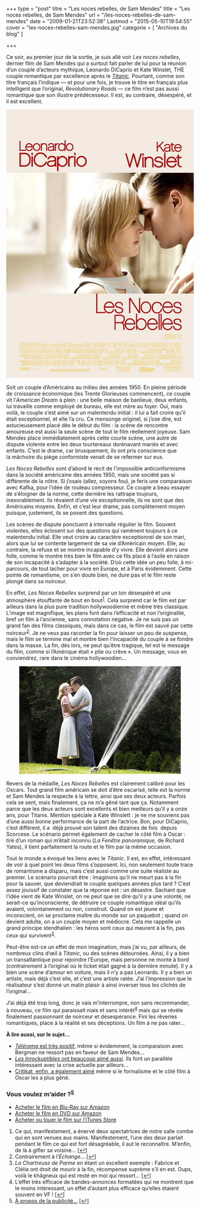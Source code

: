 +++
type = "post"
titre = "Les noces rebelles, de Sam Mendes"
title = "Les noces rebelles, de Sam Mendes"
url = "/les-noces-rebelles-de-sam-mendes"
date = "2009-01-21T23:52:38"
Lastmod = "2015-05-10T19:54:55"
cover = "les-noces-rebelles-sam-mendes.jpg"
categorie = [ "Archives du blog" ]

+++

<p>Ce soir, au premier jour de la sortie, je suis allé voir <em>Les noces rebelles</em>, dernier film de Sam Mendes qui a surtout fait parler de lui pour la réunion d&rsquo;un couple d&rsquo;acteurs mythique, Leonardo DiCaprio et Kate Winslet, THE couple romantique par excellence après le <a href="http://voiretmanger.fr/2012/04/08/titanic-cameron/" title="Titanic, James Cameron"><em>Titanic</em></a>. Pourtant, comme son titre français l&rsquo;indique — et pour une fois, je trouve le titre en français plus intelligent que l&rsquo;original, <em>Revolutionary Roads</em> — ce film n&rsquo;est pas aussi romantique que son illustre prédécesseur. Il est, au contraire, désespéré, et il est excellent.</p>
<p style="text-align: center;"><a href="http://www.allocine.fr/film/fichefilm_gen_cfilm=127486.html"><img class="size-full wp-image-1128 aligncenter" title="19027674" src="19027674.jpg" alt="19027674" width="540" height="720" /></a></p>
<p>Soit un couple d&rsquo;Américains au milieu des années 1950. En pleine période de croissance économique (les Trente Glorieuses commencent), ce couple vit l&rsquo;<em>American Dream</em> à plein : une belle maison de banlieue, deux enfants, lui travaille comme employé de bureau, elle est mère au foyer. Oui, mais voilà, le couple s&rsquo;est aimé sur un malentendu initial : il lui a fait croire qu&rsquo;il était exceptionnel, et elle l&rsquo;a cru. Ce mensonge originel, si j&rsquo;ose dire, est astucieusement placé dès le début du film : la scène de rencontre amoureuse est aussi la seule scène de tout le film réellement joyeuse. Sam Mendes place immédiatement après cette courte scène, une autre de dispute violente entre les deux tourtereaux dorénavant mariés et avec enfants. C&rsquo;est le drame, car brusquement, ils ont pris conscience que la mâchoire du piège conformiste venait de se refermer sur eux.</p>
<p><em>Les Noces Rebelles</em> sont d&rsquo;abord le récit de l&rsquo;impossible anticonformisme dans la société américaine des années 1950, mais une société pas si différente de la nôtre. Si j&rsquo;osais (allez, soyons fou), je feris une comparaison avec Kafka, pour l&rsquo;idée de rouleau compresseur. Ce couple a beau essayer de s&rsquo;éloigner de la norme, cette dernière les rattrape toujours, inexorablement. Ils rêvaient d&rsquo;une vie exceptionnelle, ils ne sont que des Américains moyens. Enfin, et c&rsquo;est leur drame, pas complètement moyen puisque, justement, ils se posent des questions.</p>
<p>Les scènes de dispute ponctuent à intervalle régulier le film. Souvent violentes, elles éclosent sur des questions qui ramènent toujours à ce malentendu initial. Elle veut croire au caractère exceptionnel de son mari, alors que lui se contente largement de sa vie d&rsquo;Américain moyen. Elle, au contraire, la refuse et se montre incapable d&rsquo;y vivre. Elle devient alors une folle, comme le montre très bien le film avec ce fils placé à l&rsquo;asile en raison de son incapacité à s&rsquo;adapter à la société. D&rsquo;où cette idée un peu folle, à mi-parcours, de tout lacher pour vivre en Europe, et à Paris évidemment. Cette pointe de romantisme, on s&rsquo;en doute bien, ne dure pas et le film reste plongé dans sa noirceur.</p>
<p>En effet, <em>Les Noces Rebelles</em> surprend par un ton désespéré et une atmosphère étouffante de bout en bout<sup><a href="#footnote_0_1127" id="identifier_0_1127" class="footnote-link footnote-identifier-link" title="Ce qui, manifestement, a &eacute;nerv&eacute; deux&nbsp;spectatrices&nbsp;de notre salle combe qui en sont venues aux mains. Manifestement, l&rsquo;une des deux parlait pendant le film ce qui est fort d&eacute;sagr&eacute;able, il aut le reconna&icirc;tre. M&rsquo;enfin, de l&agrave; &agrave; gifler sa voisine&hellip;">1</a></sup>. Cela surprend car le film est par ailleurs dans la plus pure tradition hollywoodienne et même très classique. L&rsquo;image est magnifique, les plans font dans l&rsquo;efficacité et non l&rsquo;originalité, bref un film à l&rsquo;ancienne, sans connotation négative. Je ne suis pas un grand fan des films classiques, mais dans ce cas, le film est sauvé par cette noirceur<sup><a href="#footnote_1_1127" id="identifier_1_1127" class="footnote-link footnote-identifier-link" title="Contrairement &agrave; l&rsquo;&Eacute;change&hellip;">2</a></sup>. Je ne veux pas raconter la fin pour laisser un peu de suspense, mais le film se termine mal et montre bien l&rsquo;incapacité du couple à se fondre dans la masse. La fin, dès lors, ne peut qu&rsquo;être tragique, tel est le message du film, comme si l&rsquo;Amérique était &laquo;&nbsp;plie ou crève&nbsp;&raquo;. Un message, vous en conviendrez, rare dans le cinéma hollywoodien&#8230;</p>
<p style="text-align: center;"><img class="size-full wp-image-1129 aligncenter" title="19026757_w434_h_q80" src="19026757_w434_h_q80.jpg" alt="19026757_w434_h_q80" width="434" height="289" /></p>
<p>Revers de la médaille, <em>Les Noces Rebelle</em>s est clairement calibré pour les Oscars. Tout grand film américain se doit d&rsquo;être oscarisé, telle est la norme et Sam Mendes la respecte à la lettre, ainsi que ses deux acteurs. Parfois cela se sent, mais finalement, ça ne m&rsquo;a gêné tant que ça. Notamment parce que les deux acteurs sont excellents et bien meilleurs qu&rsquo;il y a onze ans, pour Titanis. Mention spéciale à Kate Winslett : je ne me souviens pas d&rsquo;une aussi bonne performance de la part de l&rsquo;actrice. Bon, pour DiCaprio, c&rsquo;est différent, il a  déjà prouvé son talent des dizaines de fois  depuis Scorcese. Le scénario permet également de cacher le côté film à Oscar : tiré d&rsquo;un roman qui m&rsquo;était inconnu (<em>La Fenêtre panoramique,</em> de Richard Yates), il tient parfaitement la route et le film par la même occasion.</p>
<p>Tout le monde a évoqué les liens avec le <em>Titanic</em>. Il est, en effet, intéressant de voir à quel point les deux films s&rsquo;opposent. Ici, non seulement toute trace de romantisme a disparu, mais c&rsquo;est aussi comme une suite réaliste au premier. Le scénario pourrait être : imaginons qu&rsquo;il ne meurt pas à la fin pour la sauver, que deviendrait le couple quelques années plus tard ? C&rsquo;est assez jouissif de constater que la réponse est : un désastre. Sachant que l&rsquo;idée vient de Kate Winslet, on ne peut que se dire qu&rsquo;il y a une volonté, ne serait-ce qu&rsquo;inconsciente, de détruire ce couple romantique idéal qu&rsquo;ils avaient, volontairement ou non, construit. Quand on est jeune et inconscient, on se proclame maître du monde sur un paquebot ; quand on devient adulte, on a un couple moyen et médiocre. Cela me rappelle un grand principe stendhalien : les héros sont ceux qui meurent à la fin, pas ceux qui survivent<sup><a href="#footnote_2_1127" id="identifier_2_1127" class="footnote-link footnote-identifier-link" title="La Chartreuse de Parme en &eacute;tant un excellent exemple : Fabrice et Cl&eacute;lia ont droit de mourir &agrave; la fin, r&eacute;compense supr&egrave;me s&rsquo;il en est. Oups, voil&agrave; le kh&acirc;gneux qui est rest&eacute; en moi qui ressort&hellip;">3</a></sup>.</p>
<p>Peut-être est-ce un effet de mon imagination, mais j&rsquo;ai vu, par ailleurs, de nombreux clins d&rsquo;œil à <em>Titanic</em>, ou des scènes détournées. Ainsi, il y a bien un transatlantique pour rejoindre l&rsquo;Europe, mais personne ne monte à bord (contrairement à l&rsquo;original où le ticket était gagné à la dernière minute). Il y a bien une scène d&rsquo;amour en voiture, mais il n&rsquo;y a pas Leonardo. Il y a bien un artiste, mais déjà c&rsquo;est elle, et c&rsquo;est une artiste ratée. J&rsquo;ai l&rsquo;impression que le réalisateur s&rsquo;est donné un malin plaisir à ainsi inverser tous les clichés de l&rsquo;original&#8230;</p>
<p>J&rsquo;ai déjà été trop long, donc je vais m&rsquo;interrompre, non sans recommander, à nouveau, ce film qui paraissait niais et sans intérêt<sup><a href="#footnote_3_1127" id="identifier_3_1127" class="footnote-link footnote-identifier-link" title="L&rsquo;effet tr&egrave;s efficace de bandes-annonces format&eacute;es qui ne montrent que le moins int&eacute;ressant, un effet d&rsquo;autant plus efficace qu&rsquo;elles &eacute;taient souvent en VF !">4</a></sup> mais qui se révèle finalement passionnant de noirceur et désespérance. Fini les rêveries romantiques, place à la réalité et ses déceptions. Un film à ne pas rater&#8230;</p>
<p><strong>À lire aussi, sur le sujet&#8230;</strong></p>
<ul>
<li><em><a href="http://www.telerama.fr/cinema/films/les-noces-rebelles,370724,critique.php">Télérama</a></em><a href="http://www.telerama.fr/cinema/films/les-noces-rebelles,370724,critique.php"> est très positif</a>, même si évidemment, la comparaison avec Bergman ne ressort pas en faveur de Sam Mendes&#8230;</li>
<li><em><a href="http://www.lesinrocks.com/cine/cinema-article/critique/les-noces-rebelles/">Les Inrockuptibles</a></em><a href="http://www.lesinrocks.com/cine/cinema-article/critique/les-noces-rebelles/"> ont beaucoup aimé aussi</a>. Ils font un parallèle intéressant avec la crise actuelle par ailleurs&#8230;</li>
<li><a href="http://www.critikat.com/Les-Noces-rebelles.html">Critikat, enfin, a également aimé</a> même si le formalisme et le côté film à Oscar les a plus gêné.</li>
</ul>
<div class="amazon">
<h3>Vous voulez m&rsquo;aider ?<sup><a href="#footnote_4_1127" id="identifier_4_1127" class="footnote-link footnote-identifier-link" title="&Agrave; propos de la publicit&eacute;&hellip;">5</a></sup></h3>
<ul>
<li><a href="http://www.amazon.fr/gp/product/B00271IBCY/ref=as_li_ss_tl?ie=UTF8&tag=leblogdenic07-21&linkCode=as2&camp=1642&creative=19458&creativeASIN=B00271IBCY">Acheter le film en Blu-Ray sur Amazon</a></li>
<li><a href="http://www.amazon.fr/gp/product/B00271IBCO/ref=as_li_ss_tl?ie=UTF8&tag=leblogdenic07-21&linkCode=as2&camp=1642&creative=19458&creativeASIN=B00271IBCO">Acheter le film en DVD sur Amazon</a></li>
<li><a href="https://itunes.apple.com/fr/movie/les-noces-rebelles/id365446213">Acheter ou louer le film sur l&rsquo;iTunes Store</a></li>
</ul>
</div>
<ol class="footnotes"><li id="footnote_0_1127" class="footnote">Ce qui, manifestement, a énervé deux spectatrices de notre salle combe qui en sont venues aux mains. Manifestement, l&rsquo;une des deux parlait pendant le film ce qui est fort désagréable, il aut le reconnaître. M&rsquo;enfin, de là à gifler sa voisine&#8230; [<a href="#identifier_0_1127" class="footnote-link footnote-back-link">&#8617;</a>]</li><li id="footnote_1_1127" class="footnote">Contrairement à l&rsquo;<em>Échange</em>&#8230; [<a href="#identifier_1_1127" class="footnote-link footnote-back-link">&#8617;</a>]</li><li id="footnote_2_1127" class="footnote"><em>La Chartreuse de Parme</em> en étant un excellent exemple : Fabrice et Clélia ont droit de mourir à la fin, récompense suprème s&rsquo;il en est. Oups, voilà le khâgneux qui est resté en moi qui ressort&#8230; [<a href="#identifier_2_1127" class="footnote-link footnote-back-link">&#8617;</a>]</li><li id="footnote_3_1127" class="footnote">L&rsquo;effet très efficace de bandes-annonces formatées qui ne montrent que le moins intéressant, un effet d&rsquo;autant plus efficace qu&rsquo;elles étaient souvent en VF ! [<a href="#identifier_3_1127" class="footnote-link footnote-back-link">&#8617;</a>]</li><li id="footnote_4_1127" class="footnote"><a href="http://nicolinux.fr/soutien/">À propos de la publicité…</a> [<a href="#identifier_4_1127" class="footnote-link footnote-back-link">&#8617;</a>]</li></ol>
